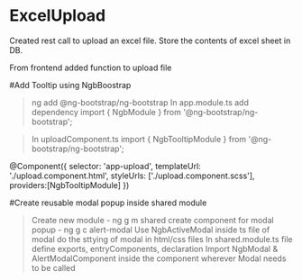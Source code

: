 # ExcelUpload

Created rest call to upload an excel file. Store the contents of excel sheet in DB.

From frontend added function to upload file


#Add Tooltip using NgbBoostrap

> ng add @ng-bootstrap/ng-bootstrap
> In app.module.ts add dependency
   import { NgbModule } from '@ng-bootstrap/ng-bootstrap';
   
   
> In uploadComponent.ts 
 import { NgbTooltipModule } from '@ng-bootstrap/ng-bootstrap';

@Component({
  selector: 'app-upload',
  templateUrl: './upload.component.html',
  styleUrls: ['./upload.component.scss'],
  providers:[NgbTooltipModule]
})



#Create reusable modal popup inside shared module

> Create new module - ng g m shared
> create component for modal popup - ng g c alert-modal
> Use NgbActiveModal inside ts file of modal
> do the sttying of modal in html/css files
> In shared.module.ts file define exports, entryComponents, declaration
> Import NgbModal & AlertModalComponent inside the component wherever Modal needs to be called
